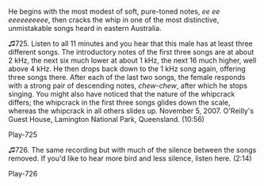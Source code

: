 He begins with the most modest of soft, pure-toned notes, *ee ee eeeeeeeeee*, then cracks the whip in one of the most distinctive, unmistakable songs heard in eastern Australia.

♫725. Listen to all 11 minutes and you hear that this male has at least three different songs. The introductory notes of the first three songs are at about 2 kHz, the next six much lower at about 1 kHz, the next 16 much higher, well above 4 kHz. He then drops back down to the 1 kHz song again, offering three songs there. After each of the last two songs, the female responds with a strong pair of descending notes, *chew-chew*, after which he stops singing. You might also have noticed that the nature of the whipcrack differs; the whipcrack in the first three songs glides down the scale, whereas the whipcrack in all others slides up. November 5, 2007. O'Reilly's Guest House, Lamington National Park, Queensland. (10:56)

Play-725

♫726. The same recording but with much of the silence between the songs removed. If you'd like to hear more bird and less silence, listen here. (2:14)

Play-726
